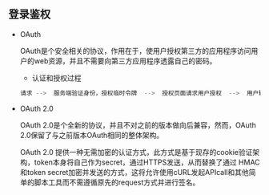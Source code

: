 ## 登录鉴权

* OAuth

  OAuth是个安全相关的协议，作用在于，使用户授权第三方的应用程序访问用户的web资源，并且不需要向第三方应用程序透露自己的密码。

  - 认证和授权过程

  ```js
  请求 -->  服务端验证身份，授权临时令牌  -->  授权页面请求用户授权  -->  用户输入用户名和密码进行授权  -->  授权后客户端获取服务端的访问令牌进行资源访问
  ```

* OAuth 2.0

  OAuth 2.0是个全新的协议，并且不对之前的版本做向后兼容，然而，OAuth 2.0保留了与之前版本OAuth相同的整体架构。

  OAuth 2.0 提供一种无需加密的认证方式，此方式是基于现存的cookie验证架构，token本身将自己作为secret，通过HTTPS发送，从而替换了通过 HMAC和token secret加密并发送的方式，这将允许使用cURL发起APIcall和其他简单的脚本工具而不需遵循原先的request方式并进行签名。